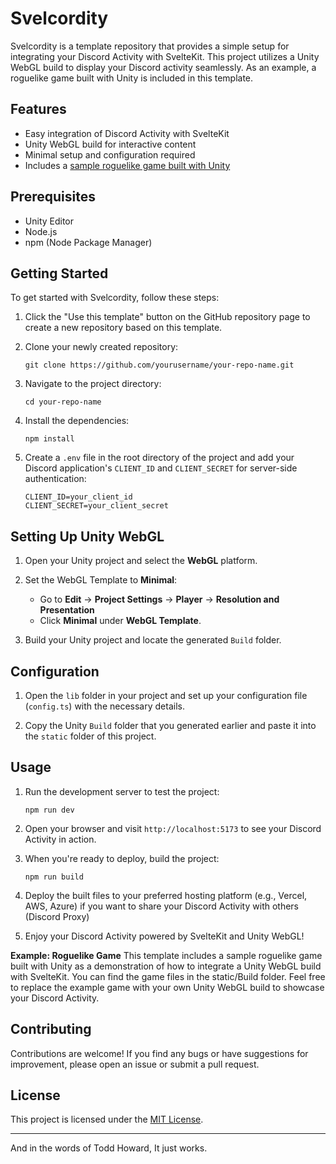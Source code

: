 # Svelcordity

Svelcordity is a template repository that provides a simple setup for integrating your Discord Activity with SvelteKit. This project utilizes a Unity WebGL build to display your Discord activity seamlessly. As an example, a roguelike game built with Unity is included in this template.

## Features

-   Easy integration of Discord Activity with SvelteKit
-   Unity WebGL build for interactive content
-   Minimal setup and configuration required
-   Includes a [sample roguelike game built with Unity](https://github.com/Chizaruu/Unity-RL-Tutorial)

## Prerequisites

-   Unity Editor
-   Node.js
-   npm (Node Package Manager)

## Getting Started

To get started with Svelcordity, follow these steps:

1. Click the "Use this template" button on the GitHub repository page to create a new repository based on this template.

2. Clone your newly created repository:

    ```
    git clone https://github.com/yourusername/your-repo-name.git
    ```

3. Navigate to the project directory:

    ```
    cd your-repo-name
    ```

4. Install the dependencies:

    ```
    npm install
    ```

5. Create a `.env` file in the root directory of the project and add your Discord application's `CLIENT_ID` and `CLIENT_SECRET` for server-side authentication:
    ```
    CLIENT_ID=your_client_id
    CLIENT_SECRET=your_client_secret
    ```

## Setting Up Unity WebGL

1. Open your Unity project and select the **WebGL** platform.

2. Set the WebGL Template to **Minimal**:

    - Go to **Edit** -> **Project Settings** -> **Player** -> **Resolution and Presentation**
    - Click **Minimal** under **WebGL Template**.

3. Build your Unity project and locate the generated `Build` folder.

## Configuration

1. Open the `lib` folder in your project and set up your configuration file (`config.ts`) with the necessary details.

2. Copy the Unity `Build` folder that you generated earlier and paste it into the `static` folder of this project.

## Usage

1. Run the development server to test the project:

    ```
    npm run dev
    ```

2. Open your browser and visit `http://localhost:5173` to see your Discord Activity in action.

3. When you're ready to deploy, build the project:

    ```
    npm run build
    ```

4. Deploy the built files to your preferred hosting platform (e.g., Vercel, AWS, Azure) if you want to share your Discord Activity with others (Discord Proxy)

5. Enjoy your Discord Activity powered by SvelteKit and Unity WebGL!

**Example: Roguelike Game**
This template includes a sample roguelike game built with Unity as a demonstration of how to integrate a Unity WebGL build with SvelteKit. You can find the game files in the static/Build folder.
Feel free to replace the example game with your own Unity WebGL build to showcase your Discord Activity.

## Contributing

Contributions are welcome! If you find any bugs or have suggestions for improvement, please open an issue or submit a pull request.

## License

This project is licensed under the [MIT License](LICENSE).

---

And in the words of Todd Howard, It just works.
